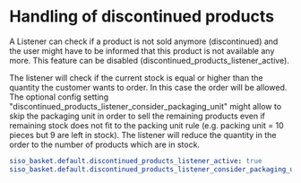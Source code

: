 # Handling of discontinued products

A Listener can check if a product is not sold anymore (discontinued) and the user might have to be informed that this product is not available any more. This feature can be disabled (discontinued_products_listener_active).

The listener will check if the current stock is equal or higher than the quantity the customer wants to order. In this case the order will be allowed. The optional config setting  "discontinued_products_listener_consider_packaging_unit" might allow to skip the packaging unit in order to sell the remaining products even if remaining stock does not fit to the packing unit rule (e.g. packing unit = 10 pieces but 9 are left in stock). The listener will reduce the quantity in the order to the number of products which are in stock. 

``` yaml
siso_basket.default.discontinued_products_listener_active: true
siso_basket.default.discontinued_products_listener_consider_packaging_unit: true
```
